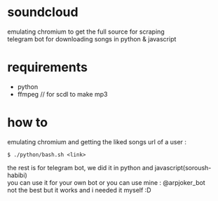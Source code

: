 # soundcloud    
emulating chromium to get the full source for scraping       
telegram bot for downloading songs in python & javascript      

# requirements      

* python    
* ffmpeg              // for scdl to make mp3

# how to

emulating chromium and getting the liked songs url of a user :         
```
$ ./python/bash.sh <link>        
```

the rest is for telegram bot, we did it in python and javascript(soroush-habibi)       
you can use it for your own bot or you can use mine : @arpjoker_bot         
not the best but it works and i needed it myself :D        

